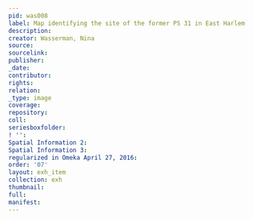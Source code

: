 ```yaml
---
pid: was008
label: Map identifying the site of the former PS 31 in East Harlem
description:
creator: Wasserman, Nina
source:
sourcelink:
publisher:
_date:
contributor:
rights:
relation:
_type: image
coverage:
repository:
coll:
seriesboxfolder:
! '':
Spatial Information 2:
Spatial Information 3:
regularized in Omeka April 27, 2016:
order: '07'
layout: exh_item
collection: exh
thumbnail:
full:
manifest:
---
```

